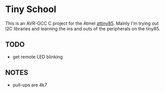 Tiny School
===========

This is an AVR-GCC C project for the Atmel [attiny85](http://www.atmel.com/devices/attiny85.aspx).
Mainly I'm trying out I2C libraries and learning the
ins and outs of the peripherals on the tiny85.


TODO
----
- get remote LED blinking


NOTES
-----
- pull-ups are 4k7
